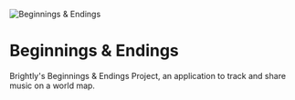 ![Beginnings & Endings](https://user-images.githubusercontent.com/449385/218270062-4160d66b-2afa-4ed0-97d3-7da86f5f2bbd.svg)

# Beginnings & Endings

Brightly's Beginnings &amp; Endings Project, an application to track and share music on a world map.
